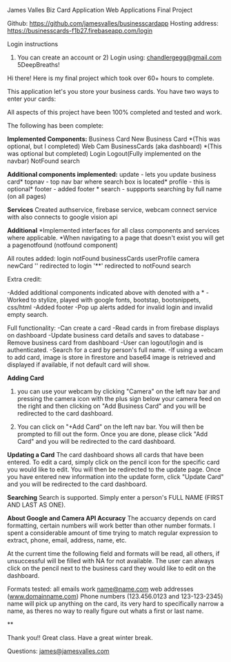 James Valles 
Biz Card Application 
Web Applications 
Final Project

Github: https://github.com/jamesvalles/businesscardapp
Hosting address: https://businesscards-f1b27.firebaseapp.com/login


Login instructions
1) You can create an account or 2)
Login using: 
chandlergegg@gmail.com
5DeepBreaths! 


Hi there! Here is my final project which took over 60+ hours to complete.

This application let's you store your business cards. You have two ways to enter your cards:

All aspects of this project have been 100% completed and tested and work. 

The following has been complete: 

**Implemented Components:** 
Business Card
New Business Card *(This was optional, but I completed)
Web Cam 
BusinessCards (aka dashboard) *(This was optional but completed)
Login 
Logout(Fully implemented on the navbar)
NotFound 
search

**Additional components implemented:**
update - lets you update business card*
topnav - top nav bar where search box is located*
profile - this is optional*
footer - added footer * 
search - suppports searching by full name (on all pages)

**Services**
Created authservice, firebase service, webcam connect service with also connects to google vision api 

**Additional**
*Implemented interfaces for all class components and services where applicable. 
*When navigating to a page that doesn't exist you will get a pagenotfound (notfound component)

All routes added: 
login 
notFound
businessCards
userProfile 
camera
newCard
'' redirected to login 
'**' redirected to notFound
search 
 
Extra credit: 

-Added additional components indicated above with denoted with a *
-Worked to stylize, played with google fonts, bootstap, bootsnippets, css/html
-Added footer 
-Pop up alerts added for invalid login and invalid empty search.


Full functionality:
-Can create a card
-Read cards in from firebase displays on dashboard
-Update business card details and saves to database
-Remove business card from dashboard 
-User can logout/login and is authenticated. 
-Search for a card by person's full name. 
-If using a webcam to add card, image is store in firestore and base64 image is retrieved and displayed if available, if not default card will show.  


**Adding Card**
 1) you can use your webcam by clicking "Camera" on the left nav bar and pressing the camera icon with the plus sign below your camera feed on the right and then clicking on "Add Business Card" and you will be redirected to the card dashboard. 

 2) You can click on "+Add Card" on the left nav bar. You will then be prompted to fill out the form. Once you are done, please click "Add Card" and you will be redirected to the card dashboard. 


 **Updating a Card**
 The card dashboard shows all cards that have been entered. To edit a card, simply click on the pencil icon for the specific card you would like to edit. You will then be redirected to the update page. Once you have entered new information into the update form, click "Update Card" and you will be redirected to the card dashboard. 

**Searching**
Search is supported. Simply enter a person's FULL NAME (FIRST AND LAST AS ONE).

 **About Google and Camera API Accuracy**
 The accuarcy depends on card formatting, certain numbers will work better than other number formats. I spent a considerable amount of time trying to match regular expression to extract, phone, email, address, name, etc. 

 At the current time the following field and formats will be read, all others, if unsuccessful will be filled with NA for not available. The user can always click on the pencil next to the business card they would like to edit on the dashboard. 

 Formats tested: 
 all emails work name@name.com
 web addresses (www.domainname.com)
 Phone numbers (123.456.0123 and 123-123-2345)
 name will pick up anything on the card, its very hard to specifically narrow a name, as theres no way to really figure out whats a first or last name. 

 **

Thank you!! Great class. Have a great winter break. 

Questions: james@jamesvalles.com